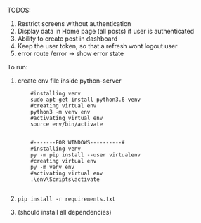 TODOS: 

1. Restrict screens without authentication
2. Display data in Home page (all posts) if user is authenticated
3. Ability to create post in dashboard
4. Keep the user token, so that a refresh wont logout user
5. error route /error -> show error state

To run:

1. create env file inside python-server

    ``` #------FOR LINUX/MAC---------#
        #installing venv 
        sudo apt-get install python3.6-venv
        #creating virtual env
        python3 -m venv env
        #activating virtual env
        source env/bin/activate


        #-------FOR WINDOWS----------#
        #installing venv
        py -m pip install --user virtualenv
        #creating virtual env
        py -m venv env
        #activating virtual env
        .\env\Scripts\activate
        
    ```

2. `pip install -r requirements.txt` 
3. (should install all dependencies)
